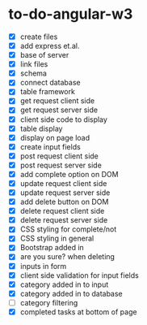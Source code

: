 # to-do-angular-w3

- [x] create files 
- [x] add express et.al.
- [x] base of server
- [x] link files
- [x] schema
- [x] connect database
- [x] table framework
- [x] get request client side
- [x] get request server side
- [x] client side code to display
- [x] table display
- [x] display on page load
- [x] create input fields
- [x] post request client side
- [x] post request server side
- [x] add complete option on DOM
- [x] update request client side
- [x] update request server side
- [x] add delete button on DOM
- [x] delete request client side
- [x] delete request server side
- [x] CSS styling for complete/not
- [x] CSS styling in general
- [x] Bootstrap added in
- [x] are you sure? when deleting
- [x] inputs in form
- [x] client side validation for input fields
- [x] category added in to input
- [x] category added in to database
- [ ] category filtering
- [x] completed tasks at bottom of page